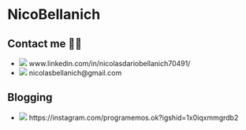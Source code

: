 # NicoBellanich
 
<h2>Contact me 🤜🤛</h2> 
<ul>
  <li> <img src="https://img.shields.io/badge/linkedin-%230077B5.svg?&style=for-the-badge&logo=linkedin&logoColor=white" /> www.linkedin.com/in/nicolasdariobellanich70491/ </li>
  <li><img src="https://img.shields.io/badge/gmail-D14836?&style=for-the-badge&logo=gmail&logoColor=white" /> nicolasbellanich@gmail.com</li>
</ul>

<h2>Blogging</h2>
<ul>
  <li> <img src="https://img.shields.io/badge/instagram-%23E4405F.svg?&style=for-the-badge&logo=instagram&logoColor=white" /> https://instagram.com/programemos.ok?igshid=1x0iqxmmgrdb2 </li>
</ul>
